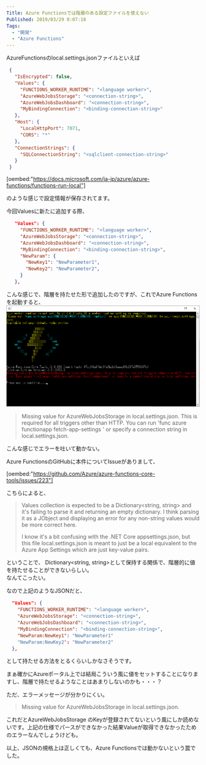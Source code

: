 ```yaml
---
Title: Azure Functionsでは階層のある設定ファイルを使えない
Published: 2019/03/29 0:07:18
Tags:
  - "開発"
  - "Azure Functions"
---
```

AzureFunctionsのlocal.settings.jsonファイルといえば
```json
 {  
   "IsEncrypted": false,  
   "Values": {  
     "FUNCTIONS_WORKER_RUNTIME": "<language worker>",  
     "AzureWebJobsStorage": "<connection-string>",  
     "AzureWebJobsDashboard": "<connection-string>",  
     "MyBindingConnection": "<binding-connection-string>"  
   },  
   "Host": {  
     "LocalHttpPort": 7071,  
     "CORS": "*"  
   },  
   "ConnectionStrings": {  
     "SQLConnectionString": "<sqlclient-connection-string>"  
   }  
 }  
```
[oembed:"https://docs.microsoft.com/ja-jp/azure/azure-functions/functions-run-local"]

のような感じで設定情報が保存されてます。  

<!-- more -->

今回Valuesに新たに追加する際、  
```json
   "Values": {  
     "FUNCTIONS_WORKER_RUNTIME": "<language worker>",  
     "AzureWebJobsStorage": "<connection-string>",  
     "AzureWebJobsDashboard": "<connection-string>",  
     "MyBindingConnection": "<binding-connection-string>",  
     "NewParam": {  
       "NewKey1": "NewParameter1",  
       "NewKey2": "NewParameter2",  
     }  
   },  
```
こんな感じで、階層を持たせた形で追加したのですが、これでAzure Functionsを起動すると、  
![](20190327231235.png) 

>Missing value for AzureWebJobsStorage in local.settings.json. This is required for all triggers other than HTTP. You can run 'func azure functionapp fetch-app-settings <functionAppName>' or specify a connection string in local.settings.json.  

こんな感じでエラーを吐いて動かない。  

Azure FunctionsのGitHubに本件についてIssueがありまして、  

[oembed:"https://github.com/Azure/azure-functions-core-tools/issues/223"]

こちらによると、
> Values collection is expected to be a Dictionary<string, string> and it's failing to parse it and returning an empty dictionary. I think parsing it as a JObject and displaying an error for any non-string values would be more correct here.
> 
> I know it's a bit confusing with the .NET Core appsettings.json, but this file local.settings.json is meant to just be a local equivalent to the Azure App Settings which are just key-value pairs.  

ということで、 Dictionary<string, string>として保持する関係で、階層的に値を持たせることができないらしい。  
なんてこったい。  

なので上記のようなJSONだと、  
```json
  "Values": {  
    "FUNCTIONS_WORKER_RUNTIME": "<language worker>",  
    "AzureWebJobsStorage": "<connection-string>",  
    "AzureWebJobsDashboard": "<connection-string>",  
    "MyBindingConnection": "<binding-connection-string>",  
    "NewParam:NewKey1": "NewParameter1"  
    "NewParam:NewKey2": "NewParameter2"  
  },  
```
として持たせる方法をとるくらいしかなさそうです。  

まぁ確かにAzureポータル上では結局こういう風に値をセットすることになりますし、階層で持たせるようなことはあまりしないのかも・・・？  

ただ、エラーメッセージが分かりにくい。
>Missing value for AzureWebJobsStorage in local.settings.json.    

これだとAzureWebJobsStorage のKeyが登録されてないという風にしか読めないです。上記の仕様でパースができなかった結果Valueが取得できなかったためのエラーなんでしょうけども。  

以上、JSONの規格上は正しくても、Azure Functionsでは動かないという罠でした。
